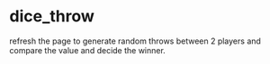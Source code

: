 # dice_throw
refresh the page to generate random throws between 2 players  and compare the value and decide the winner.
